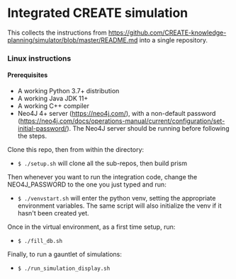 # Integrated CREATE simulation

This collects the instructions from https://github.com/CREATE-knowledge-planning/simulator/blob/master/README.md into a single repository.  

### Linux instructions

#### Prerequisites

- A working Python 3.7+ distribution
- A working Java JDK 11+
- A working C++ compiler
- Neo4J 4+ server (https://neo4j.com/), with a non-default password (https://neo4j.com/docs/operations-manual/current/configuration/set-initial-password/). The Neo4J server should be running before following the steps.

Clone this repo, then from within the directory:
- `$ ./setup.sh`
will clone all the sub-repos, then build prism

Then whenever you want to run the integration code, change the NEO4J_PASSWORD to the one you just typed and run:
- `$ ./venvstart.sh`
will enter the python venv, setting the appropriate environment variables.  The same script will also initialize the venv if it hasn't been created yet.

Once in the virtual environment, as a first time setup, run:
- `$ ./fill_db.sh`

Finally, to run a gauntlet of simulations:
- `$ ./run_simulation_display.sh`
